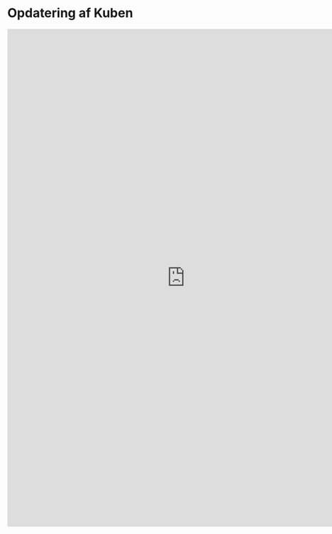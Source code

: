 # Opdatering af Kuben

<iframe src="https://regionh-my.sharepoint.com/personal/stefan_sajin-henningsen_regionh_dk/_layouts/15/Doc.aspx?sourcedoc={44233ebe-3fd4-4653-8a56-9f3cd4fc6a0a}&action=embedview&wdEmbedCode=0&wdPrint=0&wdToolbar=FALSE" height="1120" width="800" frameborder="0" seamless="yes"></iframe>


<!-- Udkommenteret til fordel for iFrame
## Generelt flow
![Flow](https://raw.githubusercontent.com/DataOgDigitalisering/dokumentation/master/Images/OpdateringKube.png)

## Kuben
Når der skal lægges ændringer op i selve kube-definitionen, så kontaktes CØK (Morten & Christopher), der så vil overføre Kube-definitionerne fra udviklingsserveren til produktionsserveren.
NB: Her er det vigtigt, at man sørger for at overføre evt. nye tabeller eller views fra udviklingsserveren til produktionsserveren, da Kuben ellers vil fejle, når den skal genberegnes. 

## Tabeller
Udover at en ny Kube-definition vil fejle i produktion uden en evt. ny tabel, så skal man være opmærksom på om en ny tabel bliver opdateret dagligt. 

Igen er det CØK, der skal sørge for at den nye tabel bliver er med i deres daglige SQL-job, der opdaterer alle tabellerne.
Tabellerne i udviklingsserveren opdateres ikke af sig selv. De opdateres manuelt ved behov ved at kopiere data fra produktionsserveren og overskrive den eksisterende data i udviklingsserveren. 
Script til at tjekke om tabeller er ens i PROD og UDV.
SØREN laver ændringer til COKP1, hvorefter Morten og Christopher overfører dem i deres daglige job til PROD.
## Views
Ændringer I View-definitioner gøres enkeltvis.  Morten og Christopher får at vide hvilket VIEW er ændret. De kopierer den nye VIEW-def fra UDV og lægger den over i PROD.
Script til at tjekke om VIEWS er ens i PROD og UDV.
## PowerBI
Opdateringer og udvikling i PowerBI bør først laves i udviklingsserveren, og så derefter lagt op i produktionsserveren. Der er adgang til at gøre dette uden CØK’s indblanding. Nogle gange kan mindre opdateringer dog fortages direkte i produktionsserveren, hvorfor at BI-filen i Udviklingsserveren med jævne mellemrum overskrives med filen fra produktionen.
-->
